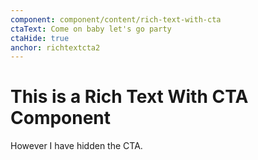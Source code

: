 ```yaml
---
component: component/content/rich-text-with-cta
ctaText: Come on baby let's go party
ctaHide: true
anchor: richtextcta2
---
```


# This is a Rich Text With CTA Component

However I have hidden the CTA.
